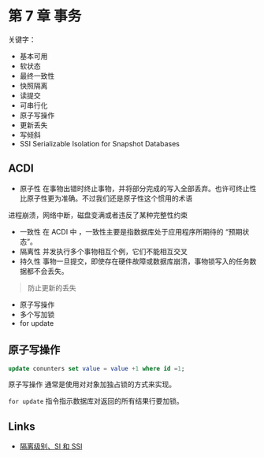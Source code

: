 # 第 7 章 事务

关键字：

- 基本可用
- 软状态
- 最终一致性
- 快照隔离
- 读提交
- 可串行化
- 原子写操作
- 更新丢失
- 写倾斜
- SSI Serializable Isolation for Snapshot Databases

## ACDI

- 原子性 在事物出错时终止事物，并将部分完成的写入全部丢弃。也许可终止性比原子性更为准确。不过我们还是原子性这个惯用的术语

进程崩溃，网络中断，磁盘变满或者违反了某种完整性约束

- 一致性 在 ACDI 中 ，一致性主要是指数据库处于应用程序所期待的 “预期状态”。
- 隔离性 并发执行多个事物相互个例，它们不能相互交叉
- 持久性 事物一旦提交，即使存在硬件故障或数据库崩溃，事物锁写入的任务数据都不会丢失。

> 防止更新的丢失

- 原子写操作
- 多个写加锁
- for update

## 原子写操作

```sql
update conunters set value = value +1 where id =1;
```

原子写操作 通常是使用对对象加独占锁的方式来实现。

`for update` 指令指示数据库对返回的所有结果行要加锁。


## Links

- [隔离级别、SI 和 SSI](https://www.jianshu.com/p/c348f68fecde)